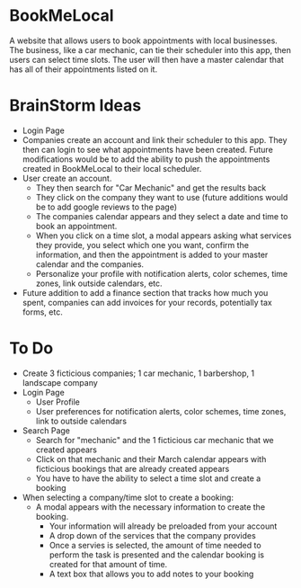 # BookMeLocal
A website that allows users to book appointments with local businesses. The business, like a car mechanic, can tie their scheduler into this app, then users can select time slots. The user will then have a master calendar that has all of their appointments listed on it.


# BrainStorm Ideas
- Login Page
- Companies create an account and link their scheduler to this app. They then can login to see what appointments have been created. Future modifications would be to add the ability to push the appointments created in BookMeLocal to their local scheduler.
- User create an account.
  - They then search for "Car Mechanic" and get the results back
  - They click on the company they want to use (future additions would be to add google reviews to the page)
  - The companies calendar appears and they select a date and time to book an appointment.
  - When you click on a time slot, a modal appears asking what services they provide, you select which one you want, confirm the information, and then the appointment is added to your master calendar and the companies.
  - Personalize your profile with notification alerts, color schemes, time zones, link outside calendars, etc.
- Future addition to add a finance section that tracks how much you spent, companies can add invoices for your records, potentially tax forms, etc.

# To Do
- Create 3 ficticious companies; 1 car mechanic, 1 barbershop, 1 landscape company
- Login Page
  - User Profile
  - User preferences for notification alerts, color schemes, time zones, link to outside calendars
- Search Page
  - Search for "mechanic" and the 1 ficticious car mechanic that we created appears
  - Click on that mechanic and their March calendar appears with ficticious bookings that are already created appears
  - You have to have the ability to select a time slot and create a booking
- When selecting a company/time slot to create a booking:
  - A modal appears with the necessary information to create the booking.
    - Your information will already be preloaded from your account
    - A drop down of the services that the company provides
    - Once a servies is selected, the amount of time needed to perform the task is presented and the calendar booking is created for that amount of time.
    - A text box that allows you to add notes to your booking
